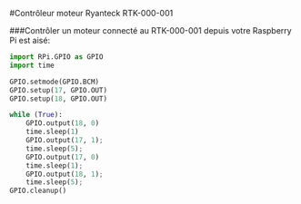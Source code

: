 <!--
---
name: Contrôleur moteur
class: board
type: Tous
formfactor: Autre
manufacturer: Ryanteck
description: Un contrôleur de moteurs pour la Raspberry Pi
url: https://ryanteck.uk/add-ons/6-ryanteck-rpi-motor-controller-board-0635648607160.html
buy: https://ryanteck.uk/add-ons/6-ryanteck-rpi-motor-controller-board-0635648607160.html
image: 'rtk-000-001.png'
pincount: 26
eeprom: no
pin:
  '11':
    name: moteur 1 A
    direction: output
    active: high
  '12':
    name: moteur 1 B
    direction: output
    active: high
  '15':
    name: moteur 2 A
    direction: output
    active: high
  '16':
    name: moteur 2 B
    direction: output
    active: high
-->
#Contrôleur moteur Ryanteck RTK-000-001

###Contrôler un moteur connecté au RTK-000-001 depuis votre Raspberry Pi est aisé: 

```python
import RPi.GPIO as GPIO
import time

GPIO.setmode(GPIO.BCM)
GPIO.setup(17, GPIO.OUT)
GPIO.setup(18, GPIO.OUT)

while (True):
	GPIO.output(18, 0)
	time.sleep(1)
	GPIO.output(17, 1);
	time.sleep(5);
	GPIO.output(17, 0)
	time.sleep(1);
	GPIO.output(18, 1);
	time.sleep(5);
GPIO.cleanup()
```